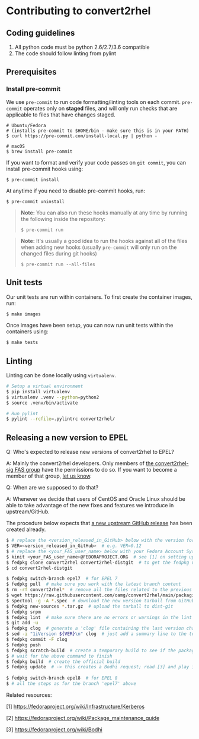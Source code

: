# Contributing to convert2rhel

## Coding guidelines
1. All python code must be python 2.6/2.7/3.6 compatible
1. The code should follow linting from pylint

## Prerequisites

### Install pre-commit

We use `pre-commit` to run code formatting/linting tools on each commit. `pre-commit` operates only on **staged** files, and will only run checks that are applicable to files that have changes staged.

```console
# Ubuntu/Fedora
# (installs pre-commit to $HOME/bin - make sure this is in your PATH)
$ curl https://pre-commit.com/install-local.py | python -

# macOS
$ brew install pre-commit
```

If you want to format and verify your code passes on `git commit`, you can install pre-commit hooks using:

```console
$ pre-commit install
```

At anytime if you need to disable pre-commit hooks, run:

```console
$ pre-commit uninstall
```

> **Note:** You can also run these hooks manually at any time by running the following inside the repository:
>
> ```console
> $ pre-commit run
> ```

> **Note:** It's usually a good idea to run the hooks against all of the files when adding new hooks (usually `pre-commit` will only run on the changed files during git hooks)
>
> ```console
> $ pre-commit run --all-files
> ```



## Unit tests
Our unit tests are run within containers. To first create the container images, run:

```bash
$ make images
```

Once images have been setup, you can now run unit tests within the containers using:

```bash
$ make tests
```

## Linting
Linting can be done locally using `virtualenv`.

```bash
# Setup a virtual environment
$ pip install virtualenv
$ virtualenv .venv --python=python2
$ source .venv/bin/activate

# Run pylint
$ pylint --rcfile=.pylintrc convert2rhel/
```

## Releasing a new version to EPEL

Q: Who's expected to release new versions of convert2rhel to EPEL?

A: Mainly the convert2rhel developers. Only members of [the convert2rhel-sig FAS group](https://src.fedoraproject.org/group/convert2rhel-sig) have the permissions to do so.
If you want to become a member of that group, [let us know](https://github.com/oamg/convert2rhel/#contact).

Q: When are we supposed to do that?

A: Whenever we decide that users of CentOS and Oracle Linux should be able to take advantage of the new fixes and features we introduce in upstream/GitHub.


The procedure below expects that [a new upstream GitHub release](https://github.com/oamg/convert2rhel/releases) has been created already.

```bash
$ # replace the <version_released_in_GitHub> below with the version for which you've created a release in GitHub
$ VER=<version_released_in_GitHub>  # e.g. VER=0.12
$ # replace the <your_FAS_user_name> below with your Fedora Account System user name
$ kinit <your_FAS_user_name>@FEDORAPROJECT.ORG  # see [1] on setting up Kerberos credentials
$ fedpkg clone convert2rhel convert2rhel-distgit  # to get the fedpkg utility, see [2]
$ cd convert2rhel-distgit

$ fedpkg switch-branch epel7  # for EPEL 7
$ fedpkg pull  # make sure you work with the latest branch content
$ rm -rf convert2rhel*  # remove all the files related to the previous release
$ wget https://raw.githubusercontent.com/oamg/convert2rhel/main/packaging/convert2rhel.spec
$ spectool -g -A *.spec  # download the new version tarball from GitHub
$ fedpkg new-sources *.tar.gz  # upload the tarball to dist-git
$ fedpkg srpm
$ fedpkg lint  # make sure there are no errors or warnings in the lint output
$ git add -u
$ fedpkg clog  # generate a 'clog' file containing the last version changelog from the specfile
$ sed -i "1iVersion ${VER}\n" clog  # just add a summary line to the top of the commit description
$ fedpkg commit -F clog
$ fedpkg push
$ fedpkg scratch-build  # create a temporary build to see if the package builts successfully
$ # wait for the above command to finish
$ fedpkg build  # create the official build
$ fedpkg update  # -> this creates a Bodhi request; read [3] and play it by your ear
 
$ fedpkg switch-branch epel8  # for EPEL 8
$ # all the steps as for the branch 'epel7' above
```

Related resources:

[1] https://fedoraproject.org/wiki/Infrastructure/Kerberos

[2] https://fedoraproject.org/wiki/Package_maintenance_guide

[3] https://fedoraproject.org/wiki/Bodhi
